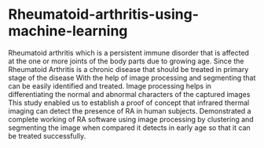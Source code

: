 # Rheumatoid-arthritis-using-machine-learning
Rheumatoid arthritis which is a persistent immune disorder that is affected at the one or more joints of the body parts due to growing age. 
Since the Rheumatoid Arthritis is a chronic disease that should be treated in primary stage of the disease
With the help of image processing and segmenting that can be easily identified and treated.
Image processing helps in differentiating the normal and abnormal characters of the captured images
This study enabled us to establish a proof of concept that infrared thermal imaging can detect the presence of RA in human subjects.
Demonstrated a complete working of RA software using image processing by clustering and segmenting the image when compared it detects in early age so that  it can be treated successfully.
